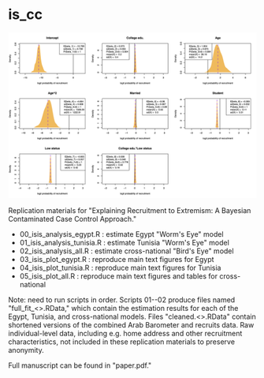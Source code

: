 # is_cc

![Regression coefficients plot](plots/all/regression.coefficients_ind_all.png)


Replication materials for "Explaining Recruitment to Extremism: A Bayesian Contaminated Case Control Approach."

- 00_isis_analysis_egypt.R : estimate Egypt "Worm's Eye" model
- 01_isis_analysis_tunisia.R : estimate Tunisia "Worm's Eye" model
- 02_isis_analysis_all.R : estimate cross-national "Bird's Eye" model
- 03_isis_plot_egypt.R : reproduce main text figures for Egypt
- 04_isis_plot_tunisia.R : reproduce main text figures for Tunisia
- 05_isis_plot_all.R : reproduce main text figures and tables for cross-national

Note: need to run scripts in order. Scripts 01--02 produce files named "full_fit_<>.RData," which contain the estimation results for each of the Egypt, Tunisia, and cross-national models. Files "cleaned.<>.RData" contain shortened versions of the combined Arab Barometer and recruits data. Raw individual-level data, including e.g. home address and other recruitment characteristics, not included in these replication materials to preserve anonymity. 

Full manuscript can be found in "paper.pdf."
